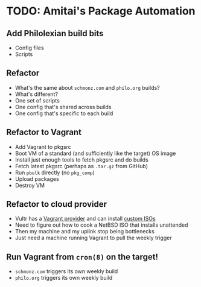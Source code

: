 # TODO: Amitai's Package Automation

## Add Philolexian build bits

- Config files
- Scripts

## Refactor

- What's the same about `schmonz.com` and `philo.org` builds?
- What's different?
- One set of scripts
- One config that's shared across builds
- One config that's specific to each build

## Refactor to Vagrant

- Add Vagrant to pkgsrc
- Boot VM of a standard (and sufficiently like the target) OS image
- Install just enough tools to fetch pkgsrc and do builds
- Fetch latest pkgsrc (perhaps as `.tar.gz` from GitHub)
- Run `pbulk` directly (no `pkg_comp`)
- Upload packages
- Destroy VM

## Refactor to cloud provider

- Vultr has a
  [Vagrant provider](https://www.vultr.com/docs/using-vultr-as-your-vagrant-provider)
  and can install
  [custom ISOs](https://www.vultr.com/api/#iso_create_from_url)
- Need to figure out how to cook a NetBSD ISO that installs unattended
- Then my machine and my uplink stop being bottlenecks
- Just need a machine running Vagrant to pull the weekly trigger

## Run Vagrant from `cron(8)` on the target!

- `schmonz.com` triggers its own weekly build
- `philo.org` triggers its own weekly build
